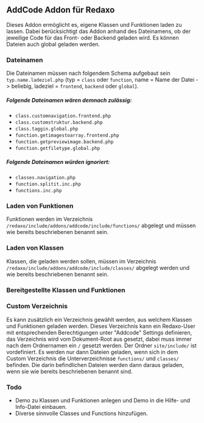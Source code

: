 ## AddCode Addon für Redaxo

Dieses Addon ermöglicht es, eigene Klassen und Funktionen laden zu lassen. Dabei berücksichtigt das Addon anhand des Dateinamens, ob der jeweilige Code für das Front- oder Backend geladen wird. Es können Dateien auch global geladen werden.

### Dateinamen

Die Dateinamen müssen nach folgendem Schema aufgebaut sein `typ.name.ladeziel.php` (typ = `class` oder `function`, name = Name der Datei -> beliebig, ladeziel = `frontend`, `backend` oder `global`).

##### Folgende Dateinamen wären demnach zulässig:

* `class.customnavigation.frontend.php`
* `class.customstruktur.backend.php`
* `class.taggin.global.php`
* `function.getimagestoarray.frontend.php`
* `function.getpreviewimage.backend.php`
* `function.getfiletype.global.php`


##### Folgende Dateinamen würden ignoriert:

* `classes.navigation.php`
* `function.splitit.inc.php`
* `functions.inc.php`

### Laden von Funktionen

Funktionen werden im Verzeichnis `/redaxo/include/addons/addcode/include/functions/` abgelegt und müssen wie bereits beschriebenen benannt sein.

### Laden von Klassen

Klassen, die geladen werden sollen, müssen im Verzeichnis `/redaxo/include/addons/addcode/include/classes/` abgelegt werden und wie bereits beschriebenen benannt sein.

### Bereitgestellte Klassen und Funktionen

### Custom Verzeichnis

Es kann zusätzlich ein Verzeichnis gewählt werden, aus welchem Klassen und Funktionen geladen werden. Dieses Verzeichnis kann ein Redaxo-User mit entsprechenden Berechtigungen unter "Addcode" Settings definieren, das Verzeichnis wird vom Dokument-Root aus gesetzt, dabei muss immer nach dem Ordnernamen ein `/` gesetzt werden. Der Ordner `site/include/` ist vordefiniert. Es werden nur dann Dateien geladen, wenn sich in dem Custom Verzeichnis die Unterverzeichnisse `functions/` und `classes/` befinden. Die darin befindlichen Dateien werden dann daraus geladen, wenn sie wie bereits beschriebenen benannt sind.

### Todo

* Demo zu Klassen und Funktionen anlegen und Demo in die Hilfe- und Info-Datei einbauen.
* Diverse sinnvolle Classes und Functions hinzufügen.
